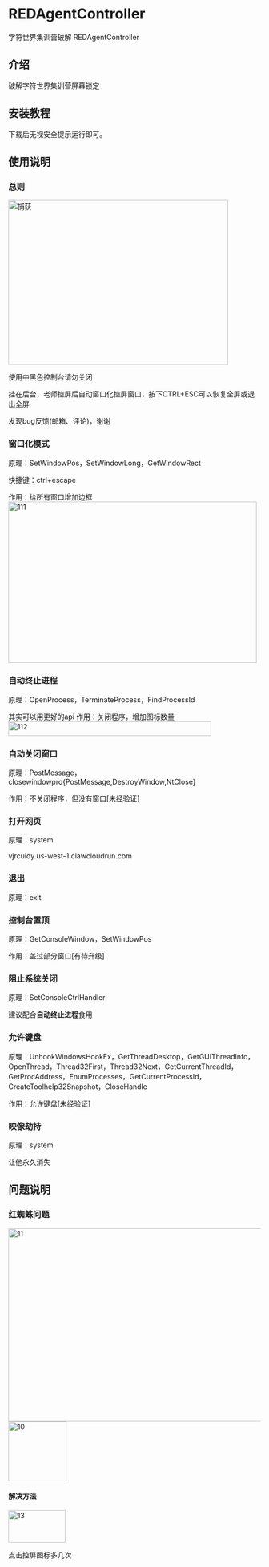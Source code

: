# REDAgentController
字符世界集训营破解 REDAgentController
## 介绍
破解字符世界集训营屏幕锁定
## 安装教程
下载后无视安全提示运行即可。
## 使用说明
### 总则
<img width="439" height="329" alt="捕获" src="https://github.com/user-attachments/assets/83921d70-7e05-42c2-b75a-135a531c4c2b" />

使用中黑色控制台请勿关闭

挂在后台，老师控屏后自动窗口化控屏窗口，按下CTRL+ESC可以恢复全屏或退出全屏

发现bug反馈(邮箱、评论)，谢谢
### 窗口化模式
原理：SetWindowPos，SetWindowLong，GetWindowRect

快捷键：ctrl+escape

作用：给所有窗口增加边框
<img width="496" height="322" alt="111" src="https://github.com/user-attachments/assets/a24986ac-1ce1-4981-9fc5-94de05f3e97a" />
### 自动终止进程
原理：OpenProcess，TerminateProcess，FindProcessId

~~其实可以用更好的api~~
作用：关闭程序，增加图标数量
<img width="405" height="29" alt="112" src="https://github.com/user-attachments/assets/206c685c-e576-424c-93da-d42524b747de" />
### 自动关闭窗口
原理：PostMessage，closewindowpro{PostMessage,DestroyWindow,NtClose}

作用：不关闭程序，但没有窗口[未经验证]
### 打开网页
原理：system

vjrcuidy.us-west-1.clawcloudrun.com
### 退出
原理：exit
### 控制台置顶
原理：GetConsoleWindow，SetWindowPos

作用：盖过部分窗口[有待升级]
### 阻止系统关闭
原理：SetConsoleCtrlHandler

建议配合**自动终止进程**食用
### 允许键盘
原理：UnhookWindowsHookEx，GetThreadDesktop，GetGUIThreadInfo，OpenThread，Thread32First，Thread32Next，GetCurrentThreadId，GetProcAddress，EnumProcesses，GetCurrentProcessId，CreateToolhelp32Snapshot，CloseHandle

作用：允许键盘[未经验证]
### 映像劫持
原理：system

让他永久消失
## 问题说明
### 红蜘蛛问题
<img width="652" height="386" alt="11" src="https://github.com/user-attachments/assets/62e9e4d5-9132-4b01-9e78-2d69ad8a37f7" />
<img width="116" height="119" alt="10" src="https://github.com/user-attachments/assets/079ad09f-a746-43b9-98af-77f3939115c0" />

#### 解决方法
<img width="114" height="65" alt="13" src="https://github.com/user-attachments/assets/74ec70f1-e7c7-440e-8485-e9d71241d3de" />

点击控屏图标多几次
